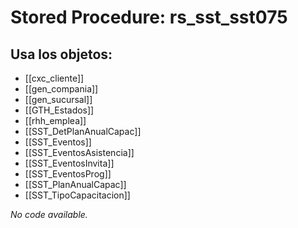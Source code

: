 # Stored Procedure: rs_sst_sst075

## Usa los objetos:
- [[cxc_cliente]]
- [[gen_compania]]
- [[gen_sucursal]]
- [[GTH_Estados]]
- [[rhh_emplea]]
- [[SST_DetPlanAnualCapac]]
- [[SST_Eventos]]
- [[SST_EventosAsistencia]]
- [[SST_EventosInvita]]
- [[SST_EventosProg]]
- [[SST_PlanAnualCapac]]
- [[SST_TipoCapacitacion]]

*No code available.*
